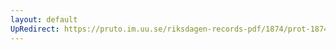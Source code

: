 ```yaml
---
layout: default
UpRedirect: https://pruto.im.uu.se/riksdagen-records-pdf/1874/prot-1874--ak--321/prot-1874--ak--321_054.pdf
---
```

